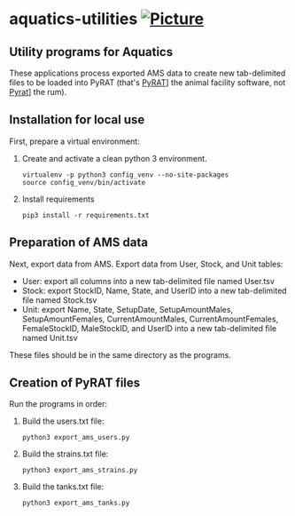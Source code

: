 # aquatics-utilities [![Picture](https://raw.github.com/janelia-flyem/janelia-flyem.github.com/master/images/HHMI_Janelia_Color_Alternate_180x40.png)](http://www.janelia.org)

## Utility programs for Aquatics

These applications process exported AMS data to create new tab-delimited files to be loaded into PyRAT
(that's [PyRAT](https://www.scionics.com/pyrat.html)] the animal facility software, not [Pyrat](http://www.pyratrum.com)] the rum).

## Installation for local use

First, prepare a virtual environment:

1. Create and activate a clean python 3 environment.
    ```
    virtualenv -p python3 config_venv --no-site-packages
    source config_venv/bin/activate
    ```
2. Install requirements
    ```
    pip3 install -r requirements.txt
    ```

## Preparation of AMS data

Next, export data from AMS. Export data from User, Stock, and Unit tables:

- User: export all columns into a new tab-delimited file named User.tsv
- Stock: export StockID, Name, State, and UserID into a new tab-delimited file named Stock.tsv
- Unit: export Name, State, SetupDate, SetupAmountMales, SetupAmountFemales, CurrentAmountMales, CurrentAmountFemales, FemaleStockID, MaleStockID, and UserID into a new tab-delimited file named Unit.tsv

These files should be in the same directory as the programs.

## Creation of PyRAT files

Run the programs in order:

1. Build the users.txt file:
   ```
   python3 export_ams_users.py
   ```
2. Build the strains.txt file:
   ```
   python3 export_ams_strains.py
   ```
3. Build the tanks.txt file:
   ```
   python3 export_ams_tanks.py
   ```
